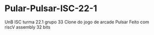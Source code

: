 # Pular-Pulsar-ISC-22-1
UnB ISC turma 22.1 grupo 33
Clone do jogo de arcade Pulsar
Feito com riscV assembly 32 bits
